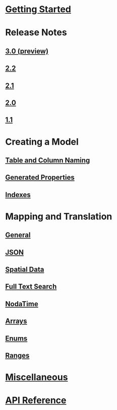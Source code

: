 ﻿# [Getting Started](index.md)
# Release Notes
## [3.0 (preview)](release-notes/3.0.md)
## [2.2](release-notes/2.2.md)
## [2.1](release-notes/2.1.md)
## [2.0](release-notes/2.0.md)
## [1.1](release-notes/1.1.md)
# Creating a Model
## [Table and Column Naming](modeling/table-column-naming.md)
## [Generated Properties](modeling/generated-properties.md)
## [Indexes](modeling/indexes.md)
# Mapping and Translation
## [General](mapping/general.md)
## [JSON](mapping/json.md)
## [Spatial Data](mapping/nts.md)
## [Full Text Search](mapping/full-text-search.md)
## [NodaTime](mapping/nodatime.md)
## [Arrays](mapping/array.md)
## [Enums](mapping/enum.md)
## [Ranges](mapping/range.md)
# [Miscellaneous](miscellaneous.md)
# [API Reference](../../obj/api/EFCore.PG/)
